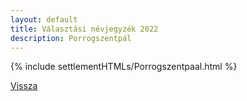 ```yaml
---
layout: default
title: Választási névjegyzék 2022
description: Porrogszentpál
---
```


{% include settlementHTMLs/Porrogszentpaal.html %}

[Vissza](./)